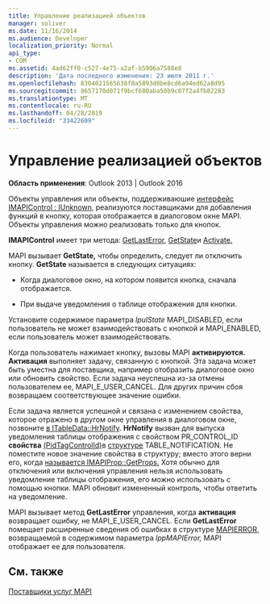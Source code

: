 ```yaml
---
title: Управление реализацией объектов
manager: soliver
ms.date: 11/16/2014
ms.audience: Developer
localization_priority: Normal
api_type:
- COM
ms.assetid: 4ad62ff0-c527-4e75-a2af-b5906a7588e8
description: 'Дата последнего изменения: 23 июля 2011 г.'
ms.openlocfilehash: 8304021565638f8a5893d0be8cd6a94ed62a8d95
ms.sourcegitcommit: 8657170d071f9bcf680aba50b9c07f2a4fb82283
ms.translationtype: MT
ms.contentlocale: ru-RU
ms.lasthandoff: 04/28/2019
ms.locfileid: "33422609"
---
```

# <a name="control-object-implementation"></a>Управление реализацией объектов

  
  
**Область применения**: Outlook 2013 | Outlook 2016 
  
Объекты управления или объекты, поддерживаюшие [интерфейс IMAPIControl : IUnknown,](imapicontroliunknown.md) реализуются поставщиками для добавления функций в кнопку, которая отображается в диалоговом окне MAPI. Объекты управления можно реализовать только для кнопок. 
  
 **IMAPIControl** имеет три метода: [GetLastError,](imapicontrol-getlasterror.md) [GetState](imapicontrol-getstate.md)и [Activate.](imapicontrol-activate.md) 
  
MAPI вызывает **GetState,** чтобы определить, следует ли отключить кнопку. **GetState** называется в следующих ситуациях: 
  
- Когда диалоговое окно, на котором появится кнопка, сначала отображается.
    
- При выдаче уведомления о таблице отображения для кнопки. 
    
Установите содержимое параметра  _lpulState_ MAPI_DISABLED, если пользователь не может взаимодействовать с кнопкой и MAPI_ENABLED, если пользователь может взаимодействовать. 
  
Когда пользователь нажимает кнопку, вызовы MAPI **активируются.** **Активация** выполняет задачу, связанную с кнопкой. Эта задача может быть уместна для поставщика, например отобразить диалоговое окно или обновить свойство. Если задача неуспешна из-за отмены пользователем ее, MAPI_E_USER_CANCEL. Для других причин сбоя возвращаем соответствующее значение ошибки. 
  
Если задача является успешной и связана с изменением свойства, которое отражено в другом окне управления в диалоговом окне, позвоните [в ITableData::HrNotify](itabledata-hrnotify.md). **HrNotify** вызван для выпуска уведомления таблицы отображения с свойством PR_CONTROL_ID **свойства** [(PidTagControlId)](pidtagcontrolid-canonical-property.md)в [структуре](table_notification.md) TABLE_NOTIFICATION. Не поместите новое значение свойства в структуру; вместо этого верни его, когда [называется IMAPIProp::GetProps.](imapiprop-getprops.md) Хотя обычно для отключения или включения управления нельзя использовать уведомление таблицы отображения, его можно использовать с помощью кнопки. MAPI обновит измененный контроль, чтобы ответить на уведомление. 
  
MAPI вызывает метод **GetLastError** управления, когда **активация** возвращает ошибку, не MAPI_E_USER_CANCEL. Если **GetLastError** помещает расширенные сведения об ошибках в структуре [MAPIERROR,](mapierror.md) возвращаемой в содержимом параметра  _lppMAPIError,_ MAPI отображает ее для пользователя. 
  
## <a name="see-also"></a>См. также



[Поставщики услуг MAPI](mapi-service-providers.md)

